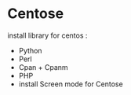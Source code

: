# Centose
install library for centos :
* Python
* Perl
* Cpan + Cpanm
* PHP
* install Screen mode for Centose
